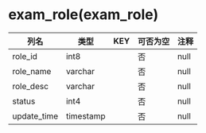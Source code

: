 # exam_role(exam_role)
| 列名   | 类型   | KEY  | 可否为空 | 注释   |
| ---- | ---- | ---- | ---- | ---- |
|role_id|int8||否|null|
|role_name|varchar||否|null|
|role_desc|varchar||否|null|
|status|int4||否|null|
|update_time|timestamp||否|null|
